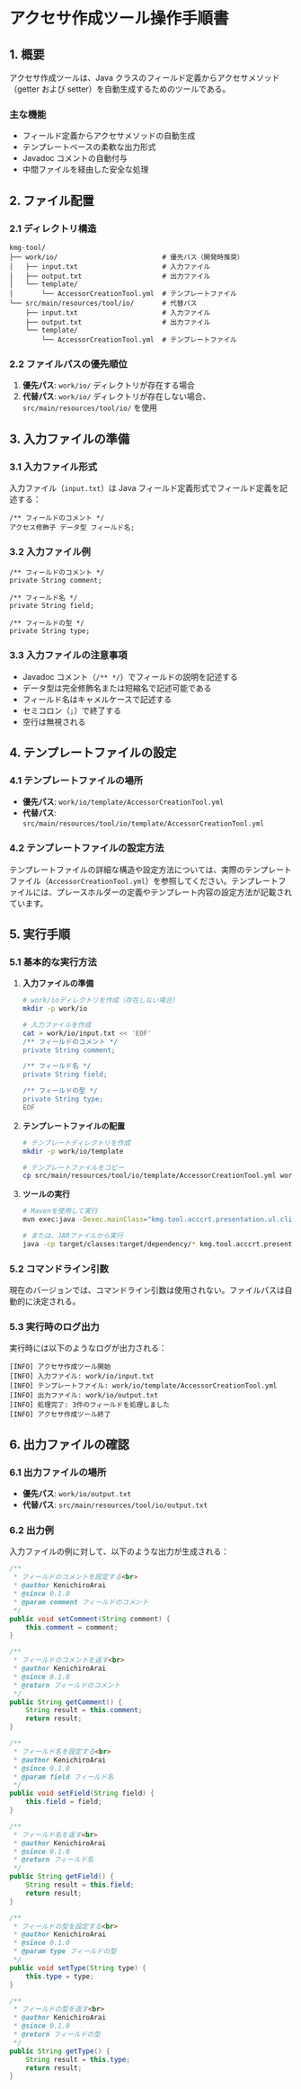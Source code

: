 # アクセサ作成ツール操作手順書

## 1. 概要

アクセサ作成ツールは、Java クラスのフィールド定義からアクセサメソッド（getter および setter）を自動生成するためのツールである。

### 主な機能

- フィールド定義からアクセサメソッドの自動生成
- テンプレートベースの柔軟な出力形式
- Javadoc コメントの自動付与
- 中間ファイルを経由した安全な処理

## 2. ファイル配置

### 2.1 ディレクトリ構造

```text
kmg-tool/
├── work/io/                          # 優先パス（開発時推奨）
│   ├── input.txt                     # 入力ファイル
│   ├── output.txt                    # 出力ファイル
│   └── template/
│       └── AccessorCreationTool.yml  # テンプレートファイル
└── src/main/resources/tool/io/       # 代替パス
    ├── input.txt                     # 入力ファイル
    ├── output.txt                    # 出力ファイル
    └── template/
        └── AccessorCreationTool.yml  # テンプレートファイル
```

### 2.2 ファイルパスの優先順位

1. **優先パス**: `work/io/` ディレクトリが存在する場合
2. **代替パス**: `work/io/` ディレクトリが存在しない場合、`src/main/resources/tool/io/` を使用

## 3. 入力ファイルの準備

### 3.1 入力ファイル形式

入力ファイル（`input.txt`）は Java フィールド定義形式でフィールド定義を記述する：

```text
/** フィールドのコメント */
アクセス修飾子 データ型 フィールド名;
```

### 3.2 入力ファイル例

```text
/** フィールドのコメント */
private String comment;

/** フィールド名 */
private String field;

/** フィールドの型 */
private String type;
```

### 3.3 入力ファイルの注意事項

- Javadoc コメント（`/** */`）でフィールドの説明を記述する
- データ型は完全修飾名または短縮名で記述可能である
- フィールド名はキャメルケースで記述する
- セミコロン（`;`）で終了する
- 空行は無視される

## 4. テンプレートファイルの設定

### 4.1 テンプレートファイルの場所

- **優先パス**: `work/io/template/AccessorCreationTool.yml`
- **代替パス**: `src/main/resources/tool/io/template/AccessorCreationTool.yml`

### 4.2 テンプレートファイルの設定方法

テンプレートファイルの詳細な構造や設定方法については、実際のテンプレートファイル（`AccessorCreationTool.yml`）を参照してください。テンプレートファイルには、プレースホルダーの定義やテンプレート内容の設定方法が記載されています。

## 5. 実行手順

### 5.1 基本的な実行方法

1. **入力ファイルの準備**

   ```bash
   # work/ioディレクトリを作成（存在しない場合）
   mkdir -p work/io

   # 入力ファイルを作成
   cat > work/io/input.txt << 'EOF'
   /** フィールドのコメント */
   private String comment;

   /** フィールド名 */
   private String field;

   /** フィールドの型 */
   private String type;
   EOF
   ```

2. **テンプレートファイルの配置**

   ```bash
   # テンプレートディレクトリを作成
   mkdir -p work/io/template

   # テンプレートファイルをコピー
   cp src/main/resources/tool/io/template/AccessorCreationTool.yml work/io/template/
   ```

3. **ツールの実行**

   ```bash
   # Mavenを使用して実行
   mvn exec:java -Dexec.mainClass="kmg.tool.acccrt.presentation.ul.cli.AccessorCreationTool"

   # または、JARファイルから実行
   java -cp target/classes:target/dependency/* kmg.tool.acccrt.presentation.ul.cli.AccessorCreationTool
   ```

### 5.2 コマンドライン引数

現在のバージョンでは、コマンドライン引数は使用されない。ファイルパスは自動的に決定される。

### 5.3 実行時のログ出力

実行時には以下のようなログが出力される：

```text
[INFO] アクセサ作成ツール開始
[INFO] 入力ファイル: work/io/input.txt
[INFO] テンプレートファイル: work/io/template/AccessorCreationTool.yml
[INFO] 出力ファイル: work/io/output.txt
[INFO] 処理完了: 3件のフィールドを処理しました
[INFO] アクセサ作成ツール終了
```

## 6. 出力ファイルの確認

### 6.1 出力ファイルの場所

- **優先パス**: `work/io/output.txt`
- **代替パス**: `src/main/resources/tool/io/output.txt`

### 6.2 出力例

入力ファイルの例に対して、以下のような出力が生成される：

```java
/**
 * フィールドのコメントを設定する<br>
 * @author KenichiroArai
 * @since 0.1.0
 * @param comment フィールドのコメント
 */
public void setComment(String comment) {
    this.comment = comment;
}

/**
 * フィールドのコメントを返す<br>
 * @author KenichiroArai
 * @since 0.1.0
 * @return フィールドのコメント
 */
public String getComment() {
    String result = this.comment;
    return result;
}

/**
 * フィールド名を設定する<br>
 * @author KenichiroArai
 * @since 0.1.0
 * @param field フィールド名
 */
public void setField(String field) {
    this.field = field;
}

/**
 * フィールド名を返す<br>
 * @author KenichiroArai
 * @since 0.1.0
 * @return フィールド名
 */
public String getField() {
    String result = this.field;
    return result;
}

/**
 * フィールドの型を設定する<br>
 * @author KenichiroArai
 * @since 0.1.0
 * @param type フィールドの型
 */
public void setType(String type) {
    this.type = type;
}

/**
 * フィールドの型を返す<br>
 * @author KenichiroArai
 * @since 0.1.0
 * @return フィールドの型
 */
public String getType() {
    String result = this.type;
    return result;
}
```
